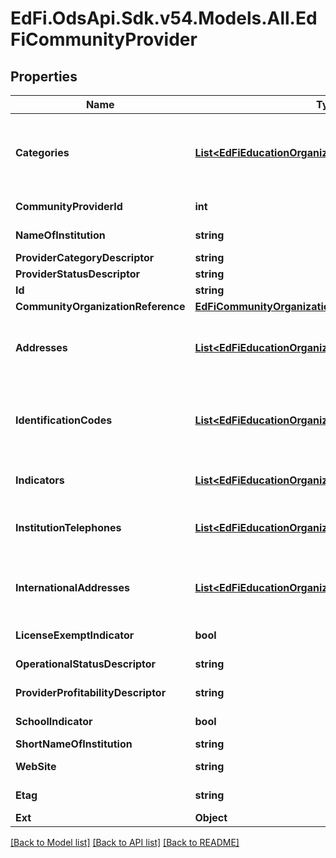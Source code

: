 # EdFi.OdsApi.Sdk.v54.Models.All.EdFiCommunityProvider

## Properties

Name | Type | Description | Notes
------------ | ------------- | ------------- | -------------
**Categories** | [**List&lt;EdFiEducationOrganizationCategory&gt;**](EdFiEducationOrganizationCategory.md) | An unordered collection of educationOrganizationCategories. The classification of the education agency within the geographic boundaries of a state according to the level of administrative and operational control granted by the state. | 
**CommunityProviderId** | **int** | The identifier assigned to a CommunityProvider. | 
**NameOfInstitution** | **string** | The full, legally accepted name of the institution. | 
**ProviderCategoryDescriptor** | **string** | Indicates the category of the provider. | 
**ProviderStatusDescriptor** | **string** | Indicates the status of the provider. | 
**Id** | **string** |  | [optional] 
**CommunityOrganizationReference** | [**EdFiCommunityOrganizationReference**](EdFiCommunityOrganizationReference.md) |  | [optional] 
**Addresses** | [**List&lt;EdFiEducationOrganizationAddress&gt;**](EdFiEducationOrganizationAddress.md) | An unordered collection of educationOrganizationAddresses. The set of elements that describes an address for the education entity, including the street address, city, state, ZIP code, and ZIP code + 4. | [optional] 
**IdentificationCodes** | [**List&lt;EdFiEducationOrganizationIdentificationCode&gt;**](EdFiEducationOrganizationIdentificationCode.md) | An unordered collection of educationOrganizationIdentificationCodes. A unique number or alphanumeric code assigned to an education organization by a school, school system, a state, or other agency or entity. | [optional] 
**Indicators** | [**List&lt;EdFiEducationOrganizationIndicator&gt;**](EdFiEducationOrganizationIndicator.md) | An unordered collection of educationOrganizationIndicators. An indicator or metric of an Education Organization. | [optional] 
**InstitutionTelephones** | [**List&lt;EdFiEducationOrganizationInstitutionTelephone&gt;**](EdFiEducationOrganizationInstitutionTelephone.md) | An unordered collection of educationOrganizationInstitutionTelephones. The 10-digit telephone number, including the area code, for the education entity. | [optional] 
**InternationalAddresses** | [**List&lt;EdFiEducationOrganizationInternationalAddress&gt;**](EdFiEducationOrganizationInternationalAddress.md) | An unordered collection of educationOrganizationInternationalAddresses. The set of elements that describes the international physical location of the education entity. | [optional] 
**LicenseExemptIndicator** | **bool** | An indication of whether the provider is exempt from having a license. | [optional] 
**OperationalStatusDescriptor** | **string** | The current operational status of the EducationOrganization (e.g., active, inactive). | [optional] 
**ProviderProfitabilityDescriptor** | **string** | Indicates the profitability status of the provider. | [optional] 
**SchoolIndicator** | **bool** | An indication of whether the community provider is a school. | [optional] 
**ShortNameOfInstitution** | **string** | A short name for the institution. | [optional] 
**WebSite** | **string** | The public web site address (URL) for the EducationOrganization. | [optional] 
**Etag** | **string** | A unique system-generated value that identifies the version of the resource. | [optional] 
**Ext** | **Object** | Extensions to the CommunityProvider entity. | [optional] 

[[Back to Model list]](../../README.md#documentation-for-models) [[Back to API list]](../../README.md#documentation-for-api-endpoints) [[Back to README]](../../README.md)

